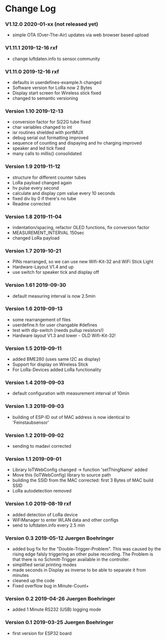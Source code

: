 # Change Log

### V1.12.0 2020-01-xx (not released yet)
* simple OTA (Over-The-Air) updates via web browser based upload

### V1.11.1 2019-12-16 rxf
* change luftdaten.info to sensor.community

### V1.11.0 2019-12-16 rxf
* defaults in userdefines-example.h changed
* Software version for LoRa now 2 Bytes
* Display start screen for Wireless stick fixed
* changed to semantic versioning

### Version 1.10 2019-12-13
* conversion factor for Si22G tube fixed
* char variables changed to int
* isr routines shielded with portMUX
* debug serial out formatting improved
* sequence of counting and dispaying and hv charging improved
* speaker and led tick fixed
* many calls to millis() consolidated

### Version 1.9 2019-11-12
* structure for different counter tubes
* LoRa payload changed again
* hv pulse every second
* calculate and display cpm value every 10 seconds
* fixed div by 0 if there's no tube
* Readme corrected

### Version 1.8 2019-11-04
* indentation/spacing, refactor OLED functions, fix conversion factor
* MEASUREMENT_INTERVAL 150sec
* changed LoRa payload

### Version 1.7 2019-10-21
* PINs rearranged, so we can use new Wifi-Kit-32 and WiFi Stick Light
* Hardware-Layout V1.4 and up
* use switch for speaker tick and display off

### Version 1.61 2019-09-30
* default measuring interval is now 2.5min

### Version 1.6 2019-09-13
* some rearrangement of files
* userdefine.h for user changable #defines
* test with dip-switch (needs pullup resistors!)
* Hardware layout V1.3 and lower - OLD Wifi-Kit-32!

### Version 1.5 2019-09-11
* added BME280 (uses same I2C as display)
* Support for display on Wireless Stick
* For LoRa-Devices added LoRa functionality

### Version 1.4 2019-09-03
* default configuration with measurement interval of 10min

### Version 1.3 2019-09-03
* building of ESP-ID out of MAC address is now identical to 'Feinstaubsensor'

### Version 1.2 2019-09-02
* sending to madavi corrected

### Version 1.1 2019-09-01
* Library IoTWebConfig changed -> function 'setThingName' added
* Move this (IoTWebConfig) library to source path
* building the SSID from the MAC corrected: first 3 Bytes of MAC build SSID
* LoRa autodetection removed

### Version 1.0 2019-08-19 rxf
* added detection of LoRa device
* WiFiManager to enter WLAN data and other configs
* send to luftdaten.info every 2.5 min

### Version 0.3 2019-05-12 Juergen Boehringer
* added bug fix for the "Double-Trigger-Problem". This was caused
  by the rising edge falsly triggering an other pulse recording.
  The Problem is that there is no Schmitt-Trigger available in the controller.
* simplified serial printing modes
* made seconds in Display as inverse to be able to separate it from minutes
* cleaned up the code
* Fixed overflow bug in Minute-Count+

### Version 0.2 2019-04-26 Juergen Boehringer
* added 1 Minute RS232 (USB) logging mode

### Version 0.1 2019-03-25 Juergen Boehringer
* first version for ESP32 board
